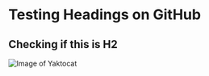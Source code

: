 # Testing Headings on GitHub
## Checking if this is H2


![Image of Yaktocat](https://octodex.github.com/images/yaktocat.png)
